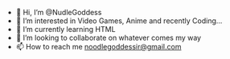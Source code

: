 - 👋 Hi, I’m @NudleGoddess
- 👀 I’m interested in Video Games, Anime and recently Coding...
- 🌱 I’m currently learning HTML
- 💞️ I’m looking to collaborate on whatever comes my way
- 📫 How to reach me noodlegoddessir@gmail.com

<!---
NudleGoddess/NudleGoddess is a ✨ special ✨ repository because its `README.md` (this file) appears on your GitHub profile.
You can click the Preview link to take a look at your changes.
--->

